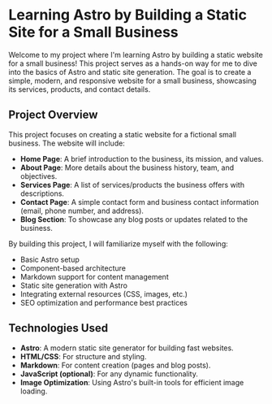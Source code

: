 # Learning Astro by Building a Static Site for a Small Business

Welcome to my project where I'm learning Astro by building a static website for a small business! This project serves as a hands-on way for me to dive into the basics of Astro and static site generation. The goal is to create a simple, modern, and responsive website for a small business, showcasing its services, products, and contact details.

## Project Overview

This project focuses on creating a static website for a fictional small business. The website will include:

- **Home Page**: A brief introduction to the business, its mission, and values.
- **About Page**: More details about the business history, team, and objectives.
- **Services Page**: A list of services/products the business offers with descriptions.
- **Contact Page**: A simple contact form and business contact information (email, phone number, and address).
- **Blog Section**: To showcase any blog posts or updates related to the business.

By building this project, I will familiarize myself with the following:

- Basic Astro setup
- Component-based architecture
- Markdown support for content management
- Static site generation with Astro
- Integrating external resources (CSS, images, etc.)
- SEO optimization and performance best practices

## Technologies Used

- **Astro**: A modern static site generator for building fast websites.
- **HTML/CSS**: For structure and styling.
- **Markdown**: For content creation (pages and blog posts).
- **JavaScript (optional)**: For any dynamic functionality.
- **Image Optimization**: Using Astro's built-in tools for efficient image loading.

